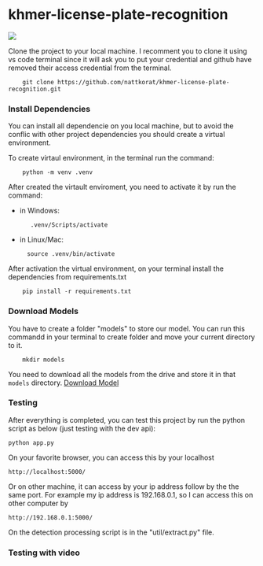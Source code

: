 # khmer-license-plate-recognition

<img src="https://lh3.googleusercontent.com/pw/ADCreHcffclef1XQF2m53SC2MKyOGCFhkbeLJqT3UIN2iHMFerDcbps8hn4gkRRjz3TSgyEeD0PL2bzVNPidIeojV2IeImRVcolZ_imXT0lkTKVea9kZNEfD5gAMxFnyWjaaZrAI2PDGP7WRSCf40tcNrFBD=w1579-h963-s-no">

Clone the project to your local machine. I recomment you to clone it using vs code terminal since it will ask you to put your credential and github have removed their access credential from the terminal.

        git clone https://github.com/nattkorat/khmer-license-plate-recognition.git


### Install Dependencies

You can install all dependencie on you local machine, but to avoid the conflic with other project dependencies you should create a virtual environment.

To create virtaul environment, in the terminal run the command:

        python -m venv .venv

After created the virtault enviroment, you need to activate it by run the command:

- in Windows:

         .venv/Scripts/activate 

- in Linux/Mac:

        source .venv/bin/activate

After activation the virtual environment, on your terminal install the dependencies from requirements.txt

        pip install -r requirements.txt

### Download Models

You have to create a folder "models" to store our model. You can run this commandd in your terminal to create folder and move your current directory to it.

        mkdir models

You need to download all the models from the drive and store it in that `models` directory. <a href="https://cadtedu-my.sharepoint.com/:f:/g/personal/korat_natt_cadt_edu_kh/Et6APpp0NwlHkmpuS0XCkpYBiCNNwtHFhyCpIqZI-sKH7A?e=XxC4C1" target="_blank">Download Model</a>


### Testing 

After everything is completed, you can test this project by run the python script as below (just testing with the dev api):

    python app.py


On your favorite browser, you can access this by your localhost

    http://localhost:5000/

Or on other machine, it can access by your ip address follow by the the same port. For example my ip address is 192.168.0.1, so I can access this on other computer by

    http://192.168.0.1:5000/

On the detection processing script is in the "util/extract.py" file.

### Testing with video

